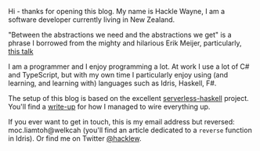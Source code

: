 Hi - thanks for opening this blog. My name is Hackle Wayne, I am a software developer currently living in New Zealand.

"Between the abstractions we need and the abstractions we get" is a phrase I borrowed from the mighty and hilarious Erik Meijer, particularly, [this talk](https://www.youtube.com/watch?v=NKeHrApPWlo)

I am a programmer and I enjoy programming a lot. At work I use a lot of C# and TypeScript, but with my own time I particularly enjoy using (and learning, and learning with) languages such as Idris, Haskell, F#.

The setup of this blog is based on the excellent [serverless-haskell](https://github.com/seek-oss/serverless-haskell) project. You'll find a [write-up](/setting-up-an-aws-lambda-with-serverless-haskell) for how I managed to wire everything up.

If you ever want to get in touch, this is my email address but reversed: moc.liamtoh@welkcah (you'll find an article dedicated to a ``reverse`` function in Idris). Or find me on Twitter [@hacklew](https://twitter.com/hacklew).
